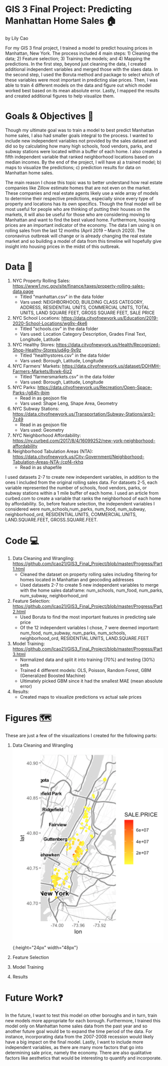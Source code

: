 # GIS 3 Final Project: Predicting Manhattan Home Sales 🏠
by Lily Cao 

For my GIS 3 final project, I trained a model to predict housing prices in Manhattan, New York. The process included 4 main steps: 1) Cleaning the data; 2) Feature selection; 3) Training the models; and 4) Mapping the predictions. In the first step, beyond just cleaning the data, I created additional independent variables and merged those with the slaes data. In the second step, I used the Boruta method and package to select which of these variables were most important in predicting slae prices. Then, I was able to train 4 different models on the data and figure out which model worked best based on its mean absolute error. Lastly, I mapped the results and created additional figures to help visualize them. 

# **Goals & Objectives** 📌
Though my ultimate goal was to train a model to best predict Manhattan home sales, I also had smaller goals integral to the process. I wanted to include new independent variables not provided by the sales dataset and did so by calculating how many high schools, food vendors, parks, and subway stations were located within a buffer of each home. I also created a fifth independent variable that ranked neighborhood locations based on median incomes. By the end of the project, I will have a) a trained model; b) maps to visualize the predictions; c) prediction results for data on Manhattan home sales. 

The main reason I chose this topic was to better understand how real estate companies like Zillow estimate homes that are not even on the market. These companies and real estate agents likely use a wide array of models to determine their respective predictions, especially since every type of property and locations has its own specifics. Though the final model will be most useful for people who are thinking of putting their houses on the markets, it will also be useful for those who are considering moving to Manhattan and want to find the best valued home. Furthermore, housing prices are an important indicator of the economy. The data I am using is on rolling sales from the last 12 months (April 2019 – March 2020). The coronavirus outbreak will change or is already changing the real estate market and so building a model of data from this timeline will hopefully give insight into housing prices in the midst of this outbreak.

# **Data** 📑
1) NYC Property Rolling Sales: https://www1.nyc.gov/site/finance/taxes/property-rolling-sales-data.page 
    * Titled "manhattan.csv" in the data folder
    * Vars used: NEIGHBORHOOD, BUILDING CLASS CATEGORY, ADDRESS, RESIDENTIAL UNITS, COMMERCIAL UNITS, TOTAL UNITS, LAND       SQUARE FEET, GROSS SQUARE FEET, SALE PRICE
2) NYC School Locations: https://data.cityofnewyork.us/Education/2019-2020-School-Locations/wg9x-4ke6
    * Titled "schools.csv" in the data folder
    * Vars used: Location Category Description, Grades Final Text, Longitude, Latitude
3) NYC Healthy Stores: https://data.cityofnewyork.us/Health/Recognized-Shop-Healthy-Stores/ud4g-9x9z
    * Titled "healthystores.csv" in the data folder
    * Vars used: Borough, Latitude, Longitude
4) NYC Farmers' Markets: https://data.cityofnewyork.us/dataset/DOHMH-Farmers-Markets/8vwk-6iz2
    * Titled "farmersmarkets.csv" in the data folder
    * Vars used: Borough, Latitude, Longitude
5) NYC Parks: https://data.cityofnewyork.us/Recreation/Open-Space-Parks-/g84h-jbjm
    * Read in as geojson file
    * Vars used: Shape Leng, Shape Area, Geometry
6) NYC Subway Stations: https://data.cityofnewyork.us/Transportation/Subway-Stations/arq3-7z49
    * Read in as geojson file
    * Vars used: Geometry
7) NYC Neighborhood Affordability: https://ny.curbed.com/2017/8/4/16099252/new-york-neighborhood-affordability
8) Neighborhood Tabulation Areas (NTA): https://data.cityofnewyork.us/City-Government/Neighborhood-Tabulation-Areas-NTA-/cpf4-rkhq
    * Read in as shapefile
    
I used datasets 2-7 to create new independent variables, in addition to the ones I included from the original rolling sales data. For datasets 2-5, each variable represented the number of schools, food vendors, parks, or subway stations within a 1 mile buffer of each home. I used an article from curbed.com to create a variable that ranks the neighborhood of each home by affordability. So, before feature selection, the independent variables I considered were num_schools,num_parks, num_food, num_subway, neighborhood_ord, RESIDENTIAL.UNITS, COMMERCIAL.UNITS, LAND.SQUARE.FEET, GROSS.SQUARE.FEET.
 
# **Code** 💻
1) Data Cleaning and Wrangling: https://github.com/lcao21/GIS3_Final_Project/blob/master/Progress/Part1.html
   * Cleaned the dataset on property rolling sales including filtering for homes located in Manhattan and geocoding addresses
   * Used datasets 2-7 to create 5 new independent variables to merge with the home sales dataframe: num_schools, num_food, num_parks, num_subway, neighborhood_ord
2) Feature Selection: https://github.com/lcao21/GIS3_Final_Project/blob/master/Progress/Part2.html
   * Used Boruta to find the most important features in predicting sale price
   * Of the 12 independent variables I chose, 7 were deemed important: num_food, num_subway, num_parks, num_schools, neighborhood_ord, RESIDENTIAL.UNITS, LAND.SQUARE.FEET
3) Model Training: https://github.com/lcao21/GIS3_Final_Project/blob/master/Progress/Part3.html
   * Normalized data and split it into training (70%) and testing (30%) sets
   * Trained 4 different models: OLS, Poisson, Random Forest, GBM (Generalized Boosted Machine)
   * Ultimately picked GBM since it had the smallest MAE (mean absolute error)
4) Results:
   * Created maps to visualize predictions vs actual sale prices
   
# **Figures** 🗺
These are just a few of the visualizations I created for the following parts:

1) Data Cleaning and Wrangling
![Map of homes by sale price](https://github.com/lcao21/GIS3_Final_Project/blob/master/Figures/home_sales.png){:height="24px" width="48px"}

2) Feature Selection

3) Model Training

4) Results

# **Future Work**❓
In the future, I want to test this model on other boroughs and in turn, train new models more appropriate for each borough. Furthermore, I trained this model only on Manhattan home sales data from the past year and so another future goal would be to expand the time period of the data. For instance, incorporating data from the 2007-2008 recession would likely have a big impact on the final model. Lastly, I want to include more independent variables, as there are many more factors that go into determining sale price, namely the economy. There are also qualitative factors like aesthetics that would be interesting to quantify and incorporate.

